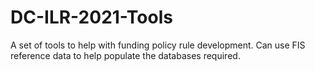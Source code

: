# DC-ILR-2021-Tools
A set of tools to help with funding policy rule development. Can use FIS reference data to help populate the databases required.
